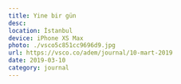 ```yaml
---
title: Yine bir gün
desc:
location: İstanbul
device: iPhone XS Max
photo: ./vsco5c851cc9696d9.jpg
url: https://vsco.co/adem/journal/10-mart-2019
date: 2019-03-10
category: journal
---
```

